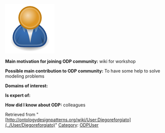 [![Image:ODPUser.png](../images/a/a6/ODPUser.png)](../Image/ODPUser.png "Image:ODPUser.png")




  





__Main motivation for joining ODP community:__ wiki for workshop


__Possible main contribution to ODP community:__ To have some help to solve modeling problems


__Domains of interest:__


  



__Is expert of:__


  

__How did I know about ODP:__ colleagues






Retrieved from "[http://ontologydesignpatterns.org/wiki/User:Diegoreforgiato](../User/Diegoreforgiato)"
 [Category](http://ontologydesignpatterns.org/wiki/Special:Categories "Special:Categories"): [ODPUser](../Category/ODPUser "Category:ODPUser")